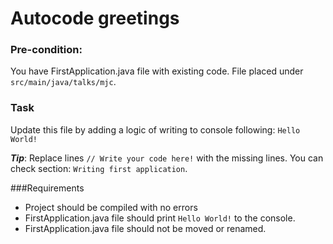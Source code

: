 # Autocode greetings

### Pre-condition:
You have FirstApplication.java file with existing code.
File placed under `src/main/java/talks/mjc`.

### Task
Update this file by adding a logic of writing to console following: `Hello World!`

**_Tip_**: Replace lines `// Write your code here!` with the missing lines.
You can check section: `Writing first application`.

###Requirements
- Project should be compiled with no errors
- FirstApplication.java file should print `Hello World!` to the console.
- FirstApplication.java file should not be moved or renamed. 